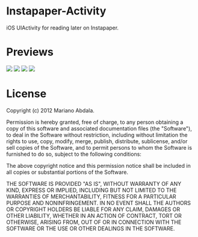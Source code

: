 Instapaper-Activity
===================

iOS UIActivity for reading later on Instapaper.

Previews
========

![](https://raw.github.com/marianoabdala/Instapaper-Activity/master/Preview/Intro.PNG)
![](https://raw.github.com/marianoabdala/Instapaper-Activity/master/Preview/UIActivityViewController.PNG)
![](https://raw.github.com/marianoabdala/Instapaper-Activity/master/Preview/Credentials.PNG)
![](https://raw.github.com/marianoabdala/Instapaper-Activity/master/Preview/Adding.PNG)



License
=======

Copyright (c) 2012 Mariano Abdala.

Permission is hereby granted, free of charge, to any person obtaining a copy of this software and associated documentation files (the "Software"), to deal in the Software without restriction, including without limitation the rights to use, copy, modify, merge, publish, distribute, sublicense, and/or sell copies of the Software, and to permit persons to whom the Software is furnished to do so, subject to the following conditions:

The above copyright notice and this permission notice shall be included in all copies or substantial portions of the Software.

THE SOFTWARE IS PROVIDED "AS IS", WITHOUT WARRANTY OF ANY KIND, EXPRESS OR IMPLIED, INCLUDING BUT NOT LIMITED TO THE WARRANTIES OF MERCHANTABILITY, FITNESS FOR A PARTICULAR PURPOSE AND NONINFRINGEMENT. IN NO EVENT SHALL THE AUTHORS OR COPYRIGHT HOLDERS BE LIABLE FOR ANY CLAIM, DAMAGES OR OTHER LIABILITY, WHETHER IN AN ACTION OF CONTRACT, TORT OR OTHERWISE, ARISING FROM, OUT OF OR IN CONNECTION WITH THE SOFTWARE OR THE USE OR OTHER DEALINGS IN THE SOFTWARE.

